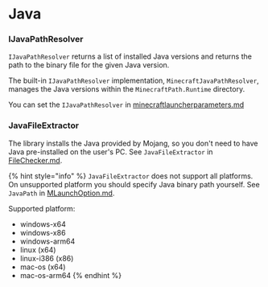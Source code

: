 # Java

### IJavaPathResolver

`IJavaPathResolver` returns a list of installed Java versions and returns the path to the binary file for the given Java version.

The built-in `IJavaPathResolver` implementation, `MinecraftJavaPathResolver`, manages the Java versions within the `MinecraftPath.Runtime` directory.

You can set the `IJavaPathResolver` in [minecraftlauncherparameters.md](minecraftlauncherparameters.md "mention")

### JavaFileExtractor

The library installs the Java provided by Mojang, so you don't need to have Java pre-installed on the user's PC. See `JavaFileExtractor` in [FileChecker.md](FileChecker.md "mention").

{% hint style="info" %}
`JavaFileExtractor` does not support all platforms. On unsupported platform you should specify Java binary path yourself. See `JavaPath` in [MLaunchOption.md](../getting-started/MLaunchOption.md "mention").

Supported platform:

* windows-x64
* windows-x86
* windows-arm64
* linux (x64)
* linux-i386 (x86)
* mac-os (x64)
* mac-os-arm64
{% endhint %}

